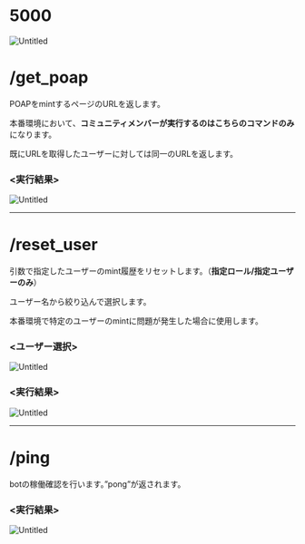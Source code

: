 # 5000

![Untitled](https://ukishima.notion.site/image/https%3A%2F%2Fs3-us-west-2.amazonaws.com%2Fsecure.notion-static.com%2Faf76a103-606d-4350-91de-a14141e5aad3%2FUntitled.png?table=block&id=25ee10ac-46d0-492e-9b40-ede7587f95ea&spaceId=03c4dae1-181c-4081-8a83-791a1cefb132&width=1260&userId=&cache=v2)

# /get_poap

POAPをmintするページのURLを返します。

本番環境において、**コミュニティメンバーが実行するのはこちらのコマンドのみ**になります。

既にURLを取得したユーザーに対しては同一のURLを返します。

### <実行結果>

![Untitled](https://ukishima.notion.site/image/https%3A%2F%2Fs3-us-west-2.amazonaws.com%2Fsecure.notion-static.com%2Ff8ccf888-a9cd-4b4c-bdda-012a0f4f6a81%2FUntitled.png?table=block&id=052963c6-2b49-412b-9955-516a004d0d6b&spaceId=03c4dae1-181c-4081-8a83-791a1cefb132&width=1380&userId=&cache=v2)

---

# /reset_user <user id>

引数で指定したユーザーのmint履歴をリセットします。（**指定ロール/指定ユーザーのみ**）

ユーザー名から絞り込んで選択します。

本番環境で特定のユーザーのmintに問題が発生した場合に使用します。

### <ユーザー選択>

![Untitled](https://ukishima.notion.site/image/https%3A%2F%2Fs3-us-west-2.amazonaws.com%2Fsecure.notion-static.com%2F3921dfd5-11cd-4728-ac4c-ea1fde7e519d%2FUntitled.png?table=block&id=c686d3da-9f12-42e8-b19c-60e9e3f259b9&spaceId=03c4dae1-181c-4081-8a83-791a1cefb132&width=1390&userId=&cache=v2)

### <実行結果>

![Untitled](https://ukishima.notion.site/image/https%3A%2F%2Fs3-us-west-2.amazonaws.com%2Fsecure.notion-static.com%2F6be5bf6a-1d2e-490e-a70b-7efa2b13192f%2FUntitled.png?table=block&id=d0f84598-b7d5-4f60-85a9-1d78a7fc7c0a&spaceId=03c4dae1-181c-4081-8a83-791a1cefb132&width=1030&userId=&cache=v2)

---

# /ping

botの稼働確認を行います。”pong”が返されます。

### <実行結果>

![Untitled](https://ukishima.notion.site/image/https%3A%2F%2Fs3-us-west-2.amazonaws.com%2Fsecure.notion-static.com%2F8912e3fa-5f5f-4cfc-8e40-60474aff7bf3%2FUntitled.png?table=block&id=0a058955-aa32-416e-b11c-c5da16628ba8&spaceId=03c4dae1-181c-4081-8a83-791a1cefb132&width=1050&userId=&cache=v2)
